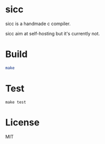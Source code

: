 # sicc

sicc is a handmade c compiler.

sicc aim at self-hosting but it's currently not.

# Build

```bash
make
```

# Test

```
make test
```

# License

MIT
